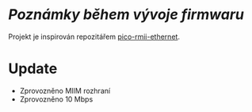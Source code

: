 # *Poznámky během vývoje firmwaru*
Projekt je inspirován repozitářem [pico-rmii-ethernet](https://github.com/sandeepmistry/pico-rmii-ethernet).

# **Update**
+ Zprovozněno MIIM rozhraní
+ Zprovozněno 10 Mbps